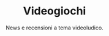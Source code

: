 ---
id: videogiochi
path: videogiochi
title: Videogiochi
subtitle: News e recensioni a tema videoludico.
image: ../../images/sc8c97.jpg
alt: Aloy mentre prende la mira con l'arco.
---